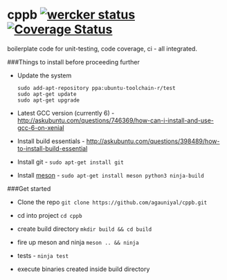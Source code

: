 # cppb [![wercker status](https://app.wercker.com/status/f558077221e8bbe3323ad0071ca59af3/s/master "wercker status")](https://app.wercker.com/project/bykey/f558077221e8bbe3323ad0071ca59af3) [![Coverage Status](https://coveralls.io/repos/github/agauniyal/cppb/badge.svg?branch=HEAD)](https://coveralls.io/github/agauniyal/cppb?branch=HEAD)

boilerplate code for unit-testing, code coverage, ci - all integrated.

###Things to install before proceeding further

 - Update the system
    ```
    sudo add-apt-repository ppa:ubuntu-toolchain-r/test
    sudo apt-get update
    sudo apt-get upgrade
    ```

 - Latest GCC version (currently 6) - http://askubuntu.com/questions/746369/how-can-i-install-and-use-gcc-6-on-xenial
 - Install build essentials - http://askubuntu.com/questions/398489/how-to-install-build-essential
 - Install git - `sudo apt-get install git`
 - Install [meson](https://github.com/mesonbuild/meson) - `sudo apt-get install meson python3 ninja-build`

###Get started

 - Clone the repo `git clone https://github.com/agauniyal/cppb.git`
 - cd into project `cd cppb`

 - create build directory
     `mkdir build && cd build`

 - fire up meson and ninja
     `meson .. && ninja`

 - tests - `ninja test`

 - execute binaries created inside build directory


